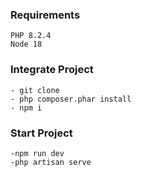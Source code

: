 ### Requirements
    PHP 8.2.4
    Node 18

### Integrate Project
    - git clone
    - php composer.phar install
    - npm i

### Start Project 
    -npm run dev
    -php artisan serve